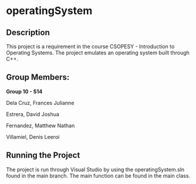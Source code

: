# operatingSystem
## Description
This project is a requirement in the course CSOPESY - Introduction to Operating Systems. The project emulates an operating system built through C++.

## Group Members:
**Group 10 - S14**

Dela Cruz, Frances Julianne

Estrera, David Joshua 

Fernandez, Matthew Nathan

Villamiel, Denis Leeroi

## Running the Project
The project is run through Visual Studio by using the operatingSystem.sln found in the main branch. The main function can be found in the main class. 
